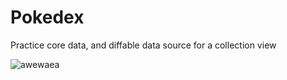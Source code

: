 # Pokedex
Practice core data, and diffable data source for a collection view

![awewaea](https://github.com/DanielNo/Pokedex/actions/workflows/ios.yml/badge.svg)

